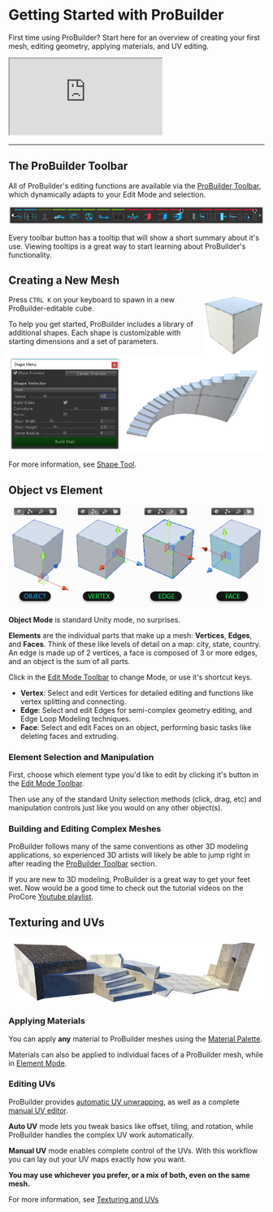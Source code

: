 <h1>Getting Started with ProBuilder</h1>

First time using ProBuilder? Start here for an overview of creating your first mesh, editing geometry,
applying materials, and UV editing.

<iframe class="youtube-preview" src="https://www.youtube.com/embed/Ta3HkV_qHTc" allowfullscreen></iframe>

---

## The ProBuilder Toolbar

All of ProBuilder's editing functions are available via the [ProBuilder Toolbar](overview-toolbar), which dynamically adapts to your Edit Mode and selection.

![Toolbar Example](images/ProBuilderToolbar_GeoActionsArea.png)

Every toolbar button has a tooltip that will show a short summary about it's use. Viewing tooltips is a great way to start learning about ProBuilder's functionality.


## Creating a New Mesh

<img src="images/Cube_120x120.png" align="right"> Press `CTRL K` on your keyboard to spawn in a new ProBuilder-editable cube.

To help you get started, ProBuilder includes a library of additional shapes. Each shape is customizable with starting dimensions and a set of parameters.

![Shape Tool Example](images/Example_ShapeToolsWithCurvedStair.png)

For more information, see [Shape Tool](tool-panels#shape-tool).


<a id="modes"></a>
## Object vs Element

![Editing Modes Example](images/ExampleImage_ObjectAndElementEditingModes.png)

**Object Mode** is standard Unity mode, no surprises.

**Elements** are the individual parts that make up a mesh: **Vertices**, **Edges**, and **Faces**. Think of these like levels of detail on a map: city, state, country. An edge is made up of 2 vertices, a face is composed of 3 or more edges, and an object is the sum of all parts.

Click in the [Edit Mode Toolbar](overview-toolbar#edit-mode-toolbar) to change Mode, or use it's shortcut keys.

* __Vertex__: Select and edit Vertices for detailed editing and functions like vertex splitting and connecting.
* __Edge__: Select and edit Edges for semi-complex geometry editing, and Edge Loop Modeling techniques.
* __Face__: Select and edit Faces on an object, performing basic tasks like deleting faces and extruding.

### Element Selection and Manipulation

First, choose which element type you'd like to edit by clicking it's button in the [Edit Mode Toolbar](overview-toolbar#edit-mode-toolbar).

Then use any of the standard Unity selection methods (click, drag, etc) and manipulation controls just like you would on any other object(s).

### Building and Editing Complex Meshes

ProBuilder follows many of the same conventions as other 3D modeling applications, so experienced 3D artists will likely be able to jump right in after reading the [ProBuilder Toolbar](overview-toolbar) section.

If you are new to 3D modeling, ProBuilder is a great way to get your feet wet.  Now would be a good time to check out the tutorial videos on the ProCore [Youtube playlist](https://www.youtube.com/playlist?list=PLrJfHfcFkLM8PDioWg_5nmUqQycnVmi58).


## Texturing and UVs

![Materials Example](images/Example_MaterialsOnLevel.png)

### Applying Materials

You can apply **any** material to ProBuilder meshes using the [Material Palette](tool-panels#material-tools).

Materials can also be applied to individual faces of a ProBuilder mesh, while in [Element Mode](overview-toolbar#edit-mode-toolbar).

### Editing UVs

ProBuilder provides [automatic UV unwrapping](auto-uvs-actions), as well as a complete [manual UV editor](manual-uvs-actions).

**Auto UV** mode lets you tweak basics like offset, tiling, and rotation, while ProBuilder handles the complex UV work automatically.

**Manual UV** mode enables complete control of the UVs. With this workflow you can lay out your UV maps exactly how you want.

**You may use whichever you prefer, or a mix of both, even on the same mesh.**

For more information, see [Texturing and UVs](overview-texture-mapping)

